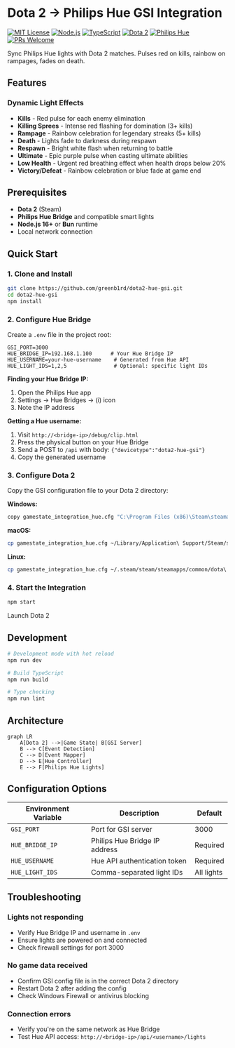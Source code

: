 # Dota 2 → Philips Hue GSI Integration

[![MIT License](https://img.shields.io/badge/License-MIT-green.svg)](https://choosealicense.com/licenses/mit/)
[![Node.js](https://img.shields.io/badge/Node.js-16%2B-brightgreen)](https://nodejs.org/)
[![TypeScript](https://img.shields.io/badge/TypeScript-5.0%2B-blue)](https://www.typescriptlang.org/)
[![Dota 2](https://img.shields.io/badge/Dota%202-GSI-red)](https://developer.valvesoftware.com/wiki/Dota_2_Workshop_Tools/Game_State_Integration)
[![Philips Hue](https://img.shields.io/badge/Philips%20Hue-API%20v2-orange)](https://developers.meethue.com/)
[![PRs Welcome](https://img.shields.io/badge/PRs-welcome-brightgreen.svg)](CONTRIBUTING.md)

Sync Philips Hue lights with Dota 2 matches. Pulses red on kills, rainbow on rampages, fades on death.
## Features

### Dynamic Light Effects
- **Kills** - Red pulse for each enemy elimination
- **Killing Sprees** - Intense red flashing for domination (3+ kills)
- **Rampage** - Rainbow celebration for legendary streaks (5+ kills)
- **Death** - Lights fade to darkness during respawn
- **Respawn** - Bright white flash when returning to battle
- **Ultimate** - Epic purple pulse when casting ultimate abilities
- **Low Health** - Urgent red breathing effect when health drops below 20%
- **Victory/Defeat** - Rainbow celebration or blue fade at game end

## Prerequisites

- **Dota 2** (Steam)
- **Philips Hue Bridge** and compatible smart lights
- **Node.js 16+** or **Bun** runtime
- Local network connection

## Quick Start

### 1. Clone and Install

```bash
git clone https://github.com/greenb1rd/dota2-hue-gsi.git
cd dota2-hue-gsi
npm install
```

### 2. Configure Hue Bridge

Create a `.env` file in the project root:

```env
GSI_PORT=3000
HUE_BRIDGE_IP=192.168.1.100      # Your Hue Bridge IP
HUE_USERNAME=your-hue-username    # Generated from Hue API
HUE_LIGHT_IDS=1,2,5               # Optional: specific light IDs
```

**Finding your Hue Bridge IP:**
1. Open the Philips Hue app
2. Settings → Hue Bridges → (i) icon
3. Note the IP address

**Getting a Hue username:**
1. Visit `http://<bridge-ip>/debug/clip.html`
2. Press the physical button on your Hue Bridge
3. Send a POST to `/api` with body: `{"devicetype":"dota2-hue-gsi"}`
4. Copy the generated username

### 3. Configure Dota 2

Copy the GSI configuration file to your Dota 2 directory:

**Windows:**
```bash
copy gamestate_integration_hue.cfg "C:\Program Files (x86)\Steam\steamapps\common\dota 2 beta\game\dota\cfg\"
```

**macOS:**
```bash
cp gamestate_integration_hue.cfg ~/Library/Application\ Support/Steam/steamapps/common/dota\ 2\ beta/game/dota/cfg/
```

**Linux:**
```bash
cp gamestate_integration_hue.cfg ~/.steam/steam/steamapps/common/dota\ 2\ beta/game/dota/cfg/
```

### 4. Start the Integration

```bash
npm start
```

Launch Dota 2

## Development

```bash
# Development mode with hot reload
npm run dev

# Build TypeScript
npm run build

# Type checking
npm run lint
```

## Architecture

```mermaid
graph LR
    A[Dota 2] -->|Game State| B[GSI Server]
    B --> C[Event Detection]
    C --> D[Event Mapper]
    D --> E[Hue Controller]
    E --> F[Philips Hue Lights]
```

## Configuration Options

| Environment Variable | Description | Default |
|---------------------|-------------|---------|
| `GSI_PORT` | Port for GSI server | 3000 |
| `HUE_BRIDGE_IP` | Philips Hue Bridge IP address | Required |
| `HUE_USERNAME` | Hue API authentication token | Required |
| `HUE_LIGHT_IDS` | Comma-separated light IDs | All lights |

## Troubleshooting

### Lights not responding
- Verify Hue Bridge IP and username in `.env`
- Ensure lights are powered on and connected
- Check firewall settings for port 3000

### No game data received
- Confirm GSI config file is in the correct Dota 2 directory
- Restart Dota 2 after adding the config
- Check Windows Firewall or antivirus blocking

### Connection errors
- Verify you're on the same network as Hue Bridge
- Test Hue API access: `http://<bridge-ip>/api/<username>/lights`


